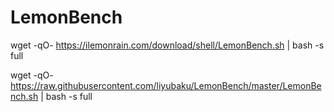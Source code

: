 # LemonBench

wget -qO- https://ilemonrain.com/download/shell/LemonBench.sh | bash -s full

wget -qO- https://raw.githubusercontent.com/liyubaku/LemonBench/master/LemonBench.sh | bash -s full
